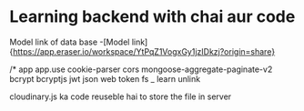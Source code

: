 # Learning backend with chai aur code

Model link of data base
-[Model link]{https://app.eraser.io/workspace/YtPqZ1VogxGy1jzIDkzj?origin=share}



/*
app
app.use
cookie-parser
cors
mongoose-aggregate-paginate-v2
bcrypt
bcryptjs
jwt   json web token
fs  _  learn unlink




cloudinary.js ka code reuseble hai to store the file in server